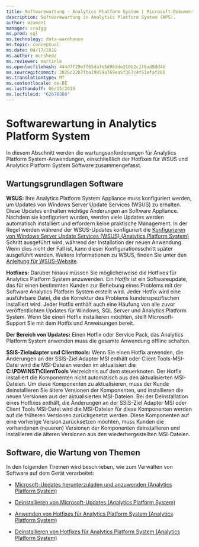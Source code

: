 ```yaml
---
title: Softwarewartung - Analytics Platform System | Microsoft-Dokumentation
description: Softwarewartung in Analytics Platform System (APS).
author: mzaman1
manager: craigg
ms.prod: sql
ms.technology: data-warehouse
ms.topic: conceptual
ms.date: 04/17/2018
ms.author: murshedz
ms.reviewer: martinle
ms.openlocfilehash: 444d7f29e7f65da7e5d98dde310b2c1f8ad8dd4b
ms.sourcegitcommit: 3026c22b7fba19059a769ea5f367c4f51efaf286
ms.translationtype: MT
ms.contentlocale: de-DE
ms.lasthandoff: 06/15/2019
ms.locfileid: "62678388"
---
```

# <a name="software-servicing-in-analytics-platform-system"></a>Softwarewartung in Analytics Platform System
In diesem Abschnitt werden die wartungsanforderungen für Analytics Platform System-Anwendungen, einschließlich der Hotfixes für WSUS und Analytics Platform System Software zusammengefasst.  
  
## <a name="Basics"></a>Wartungsgrundlagen Software  
**WSUS:** Ihre Analytics Platform System Appliance muss konfiguriert werden, um Updates von Windows Server Update Services (WSUS) zu erhalten. Diese Updates enthalten wichtige Änderungen an Software Appliance. Nachdem sie konfiguriert wurden, werden viele Updates werden automatisch installiert und erfordern keine praktische Management. In der Regel werden während der WSUS-Updates konfiguriert die [Konfigurieren von Windows Server Update Services &#40;WSUS&#41; &#40;Analytics Platform System&#41; ](configure-windows-server-update-services-wsus.md) Schritt ausgeführt wird, während der Installation der neuen Anwendung. Wenn dies nicht der Fall ist, kann dieser Konfigurationsschritt später ausgeführt werden. Weitere Informationen zu WSUS, finden Sie unter den [Anleitung für WSUS-Website](https://go.microsoft.com/fwlink/?LinkId=202417).  
  
**Hotfixes:** Darüber hinaus müssen Sie möglicherweise die Hotfixes für Analytics Platform System anzuwenden. Ein *Hotfix* ist ein Softwareupdate, das für einen bestimmten Kunden zur Behebung eines Problems mit der Software Analytics Platform System erstellt wird. Jeder Hotfix wird eine ausführbare Datei, die die Korrektur des Problems kundenspezifischen installiert wird. Jeder Hotfix enthält auch eine Häufung von alle zuvor veröffentlichten Updates für Windows, SQL Server und Analytics Platform System. Wenn Sie einen Hotfix installieren möchten, stellt Microsoft-Support Sie mit dem Hotfix und Anweisungen bereit.  
  
**Der Bereich von Updates:** Einen Hotfix oder Service Pack, das Analytics Platform System anwenden muss die gesamte Anwendung offline schalten.  
  
**SSIS-Zieladapter und Clienttools:** Wenn Sie einen Hotfix anwenden, die Änderungen an der SSIS-Ziel Adapter MSI enthält oder Client Tools-MSI-Datei wird die MSI-Dateien werden im aktualisiert die **C:\PDWINST\ClientTools** Verzeichnis auf dem steuerknoten. Der Hotfix installiert die Komponenten nicht automatisch aus den aktualisierten MSI-Dateien. Um diese Komponenten zu aktualisieren, muss der Kunde deinstallieren Sie ältere Versionen der Komponenten, und installieren die neuen Versionen aus der aktualisierten MSI-Dateien. Bei der Deinstallation eines Hotfixes enthält, die Änderungen an der SSIS-Ziel Adapter MSI oder Client Tools MSI-Datei wird die MSI-Dateien für diese Komponenten werden auf die früheren Versionen zurückgesetzt werden. Diese Komponenten auf eine vorherige Version zurücksetzen möchten, muss Kunden die vorhandenen (neueren) Versionen der Komponenten deinstallieren und installieren die älteren Versionen aus den wiederhergestellten MSI-Dateien.  
  
## <a name="software-servicing-topics"></a>Software, die Wartung von Themen  
In den folgenden Themen wird beschrieben, wie zum Verwalten von Software auf dem Gerät verarbeitet:  
  
-   [Microsoft-Updates herunterzuladen und anzuwenden &#40;Analytics Platform System&#41;](download-and-apply-microsoft-updates.md)  
  
-   [Deinstallieren von Microsoft-Updates &#40;Analytics Platform System&#41;](uninstall-microsoft-updates.md)  
  
-   [Anwenden von Hotfixes für Analytics Platform System &#40;Analytics Platform System&#41;](apply-analytics-platform-system-hotfixes.md)  
  
-   [Deinstallieren von Hotfixes für Analytics Platform System &#40;Analytics Platform System&#41;](uninstall-analytics-platform-system-hotfixes.md)  
  
<!-- MISSING LINKS ## See Also  
[Common Metadata Query Examples &#40;SQL Server PDW&#41;](../sqlpdw/common-metadata-query-examples-sql-server-pdw.md)  -->  
  
